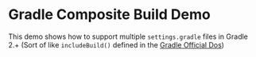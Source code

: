 # Gradle Composite Build Demo

This demo shows how to support multiple `settings.gradle` files in Gradle 2.+ (Sort of like `includeBuild()` defined in the [Gradle Official Dos](https://docs.gradle.org/current/userguide/composite_builds.html))





